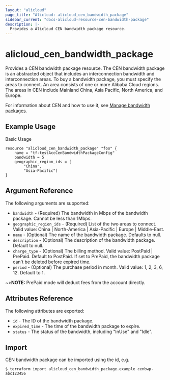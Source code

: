 ```yaml
---
layout: "alicloud"
page_title: "Alicloud: alicloud_cen_bandwidth_package"
sidebar_current: "docs-alicloud-resource-cen-bandwidth-package"
description: |-
  Provides a Alicloud CEN bandwidth package resource.
---
```


# alicloud\_cen_bandwidth_package

Provides a CEN bandwidth package resource. The CEN bandwidth package is an abstracted object that includes an interconnection bandwidth and interconnection areas. To buy a bandwidth package, you must specify the areas to connect. An area consists of one or more Alibaba Cloud regions. The areas in CEN include Mainland China, Asia Pacific, North America, and Europe.

For information about CEN and how to use it, see [Manage bandwidth packages](https://www.alibabacloud.com/help/doc-detail/65982.htm).

## Example Usage

Basic Usage

```
resource "alicloud_cen_bandwidth_package" "foo" {
    name = "tf-testAccCenBandwidthPackageConfig"
    bandwidth = 5
    geographic_region_ids = [
		"China",
		"Asia-Pacific"]
}
```
## Argument Reference

The following arguments are supported:

* `bandwidth` - (Required) The bandwidth in Mbps of the bandwidth package. Cannot be less than 1Mbps.
* `geographic_region_ids` - (Required) List of the two areas to connect. Valid value: China | North-America | Asia-Pacific | Europe | Middle-East.
* `name` - (Optional) The name of the bandwidth package. Defaults to null.
* `description` - (Optional) The description of the bandwidth package. Default to null.
* `charge_type` - (Optional) The billing method. Valid value: PostPaid | PrePaid. Default to PostPaid. If set to PrePaid, the bandwidth package can't be deleted before expired time.
* `period` - (Optional) The purchase period in month. Valid value: 1, 2, 3, 6, 12. Default to 1.

~>**NOTE:** PrePaid mode will deduct fees from the account directly. 

## Attributes Reference

The following attributes are exported:

* `id` - The ID of the bandwidth package.
* `expired_time` - The time of the bandwidth package to expire.
* `status` - The status of the bandwidth, including "InUse" and "Idle".

## Import

CEN bandwidth package can be imported using the id, e.g.

```
$ terraform import alicloud_cen_bandwidth_package.example cenbwp-abc123456
```


